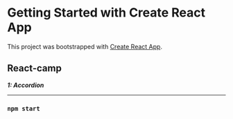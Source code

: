 # Getting Started with Create React App

This project was bootstrapped with [Create React App](https://github.com/facebook/create-react-app).

## React-camp

**_1: Accordion_**

<hr />

### `npm start`
